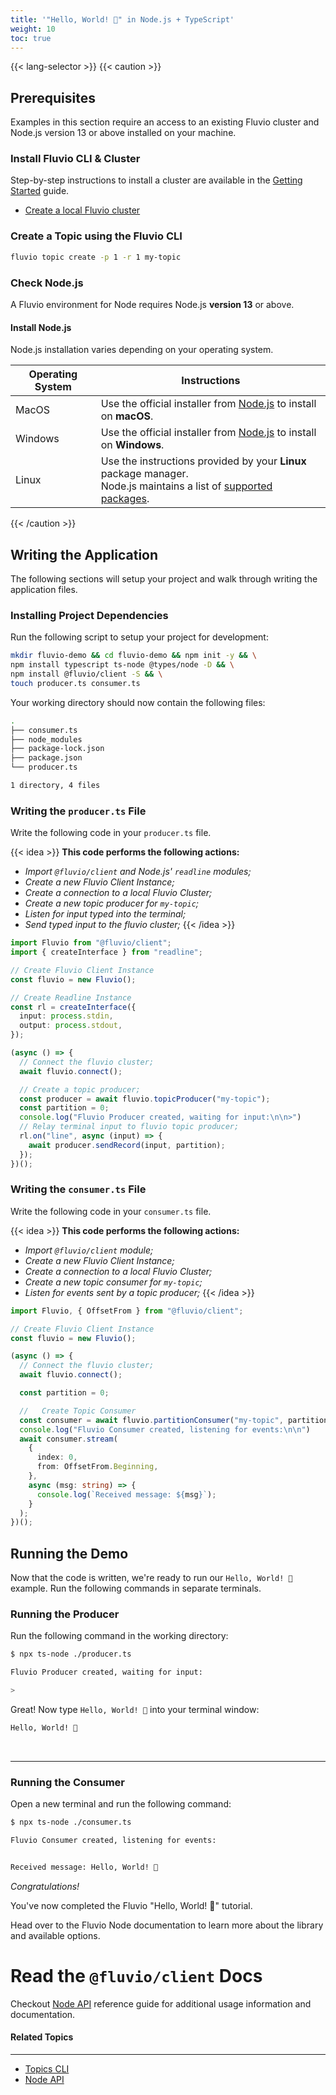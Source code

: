 ```yaml
---
title: '"Hello, World! 🎉" in Node.js + TypeScript'
weight: 10
toc: true
---
```

{{< lang-selector >}}
{{< caution >}}
## Prerequisites
Examples in this section require an access to an existing Fluvio cluster and Node.js version 13 or above installed on your machine.
<br />

### Install Fluvio CLI & Cluster
Step-by-step instructions to install a cluster are available in the [Getting Started](/docs/getting-started/) guide. 

* [Create a local Fluvio cluster](/docs/getting-started/install-local/)

### Create a Topic using the Fluvio CLI

```bash
fluvio topic create -p 1 -r 1 my-topic
```

### Check Node.js

A Fluvio environment for Node requires Node.js **version 13** or above.

#### Install Node.js

Node.js installation varies depending on your operating system.

|   Operating System     |         Instructions           |
|------------------------|--------------------------------|
| MacOS                  | Use the official installer from <a href="https://nodejs.org" target="_blank">Node.js</a> to install on **macOS**.  |
| Windows                | Use the official installer from <a href="https://nodejs.org" target="_blank">Node.js</a> to install on **Windows**. |
| Linux                  | Use the instructions provided by your **Linux** package manager. <br/> Node.js maintains a list of <a href="https://nodejs.org/en/download/package-manager" target="_blank">supported packages</a>.  |
{{< /caution >}}

## Writing the Application

The following sections will setup your project and walk through writing the application files.

### Installing Project Dependencies

Run the following script to setup your project for development:

```bash
mkdir fluvio-demo && cd fluvio-demo && npm init -y && \
npm install typescript ts-node @types/node -D && \
npm install @fluvio/client -S && \
touch producer.ts consumer.ts
```

Your working directory should now contain the following files:

```bash
.
├── consumer.ts
├── node_modules
├── package-lock.json
├── package.json
└── producer.ts

1 directory, 4 files

```

### Writing the `producer.ts` File

Write the following code in your `producer.ts` file.

{{< idea >}}
**This code performs the following actions:**

- _Import `@fluvio/client` and Node.js' `readline` modules;_
- _Create a new Fluvio Client Instance;_
- _Create a connection to a local Fluvio Cluster;_
- _Create a new topic producer for `my-topic`;_
- _Listen for input typed into the terminal;_
- _Send typed input to the fluvio cluster;_
{{< /idea >}}

```TypeScript
import Fluvio from "@fluvio/client";
import { createInterface } from "readline";

// Create Fluvio Client Instance
const fluvio = new Fluvio();

// Create Readline Instance
const rl = createInterface({
  input: process.stdin,
  output: process.stdout,
});

(async () => {
  // Connect the fluvio cluster;
  await fluvio.connect();

  // Create a topic producer;
  const producer = await fluvio.topicProducer("my-topic");
  const partition = 0;
  console.log("Fluvio Producer created, waiting for input:\n\n>")
  // Relay terminal input to fluvio topic producer;
  rl.on("line", async (input) => {
    await producer.sendRecord(input, partition);
  });
})();

```

### Writing the `consumer.ts` File

Write the following code in your `consumer.ts` file.

{{< idea >}}
**This code performs the following actions:**

- _Import `@fluvio/client` module;_
- _Create a new Fluvio Client Instance;_
- _Create a connection to a local Fluvio Cluster;_
- _Create a new topic consumer for `my-topic`;_
- _Listen for events sent by a topic producer;_
{{< /idea >}}


```TypeScript
import Fluvio, { OffsetFrom } from "@fluvio/client";

// Create Fluvio Client Instance
const fluvio = new Fluvio();

(async () => {
  // Connect the fluvio cluster;
  await fluvio.connect();

  const partition = 0;

  //   Create Topic Consumer
  const consumer = await fluvio.partitionConsumer("my-topic", partition);
  console.log("Fluvio Consumer created, listening for events:\n\n")
  await consumer.stream(
    {
      index: 0,
      from: OffsetFrom.Beginning,
    },
    async (msg: string) => {
      console.log(`Received message: ${msg}`);
    }
  );
})();

```

## Running the Demo

Now that the code is written, we're ready to run our `Hello, World! 🎉` example. Run the following commands in separate terminals.

### Running the Producer

Run the following command in the working directory:

```bash
$ npx ts-node ./producer.ts
```

```bash
Fluvio Producer created, waiting for input:

>
```

Great! Now type `Hello, World! 🎉` into your terminal window:

```bash
Hello, World! 🎉
```

<br/>
<hr/>

### Running the Consumer

Open a new terminal and run the following command:

```bash
$ npx ts-node ./consumer.ts
```

```bash
Fluvio Consumer created, listening for events:


Received message: Hello, World! 🎉
```

*Congratulations!*

You've now completed the Fluvio "Hello, World! 🎉" tutorial. 

Head over to the Fluvio Node documentation to learn more about the library and available options.

# Read the `@fluvio/client` Docs

Checkout [Node API](/docs/node-api/reference) reference guide for additional usage information and documentation.

#### Related Topics
-------------------
* [Topics CLI](/docs/cli/topics)
* [Node API](/docs/node-api)